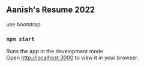 ## Aanish's Resume 2022



use bootstrap

### `npm start`

Runs the app in the development mode.\
Open [http://localhost:3000](http://localhost:3000) to view it in your browser.


